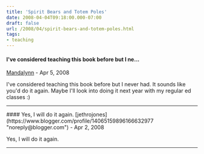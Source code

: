 ```yaml
---
title: 'Spirit Bears and Totem Poles'
date: 2008-04-04T09:18:00.000-07:00
draft: false
url: /2008/04/spirit-bears-and-totem-poles.html
tags: 
- teaching
---
```


#### I've considered teaching this book before but I ne...
[Mandalynn](https://www.blogger.com/profile/14077904950172126572 "noreply@blogger.com") - <time datetime="2008-04-04T10:03:00.000-07:00">Apr 5, 2008</time>

I've considered teaching this book before but I never had. It sounds like you'd do it again. Maybe I'll look into doing it next year with my regular ed classes :)
<hr />
#### Yes, I will do it again.
[jethrojones](https://www.blogger.com/profile/14065159896166632977 "noreply@blogger.com") - <time datetime="2008-04-22T22:47:00.000-07:00">Apr 2, 2008</time>

Yes, I will do it again.
<hr />
